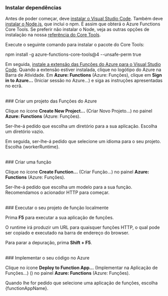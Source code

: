### <a name="install-dependencies"></a>Instalar dependências

Antes de poder começar, deve <a href="https://go.microsoft.com/fwlink/?linkid=2016593" target="_blank">instalar o Visual Studio Code</a>. Também deve <a href="https://go.microsoft.com/fwlink/?linkid=2016195" target="_blank">instalar o Node.js</a>, que inclui o npm. É assim que obterá o Azure Functions Core Tools. Se preferir não instalar o Node, veja as outras opções de instalação na nossa <a href="https://go.microsoft.com/fwlink/?linkid=2016192" target="_blank">referência do Core Tools</a>.

Execute o seguinte comando para instalar o pacote do Core Tools:

<MarkdownHighlighter>npm install -g azure-functions-core-tools@4 --unsafe-perm true</MarkdownHighlighter>

Em seguida, <a href="https://go.microsoft.com/fwlink/?linkid=2016800" target="_blank">instale a extensão das Funções do Azure para o Visual Studio Code</a>. Quando a extensão estiver instalada, clique no logótipo do Azure na Barra de Atividade. Em **Azure: Functions** (Azure: Funções), clique em **Sign in to Azure...** (Iniciar sessão no Azure...) e siga as instruções apresentadas no ecrã.

<br/>
### <a name="create-an-azure-functions-project"></a>Criar um projeto das Funções do Azure

Clique no ícone **Create New Project…** (Criar Novo Projeto...) no painel **Azure: Functions** (Azure: Funções).

Ser-lhe-á pedido que escolha um diretório para a sua aplicação. Escolha um diretório vazio.

Em seguida, ser-lhe-á pedido que selecione um idioma para o seu projeto. Escolha {workerRuntime}.

<br/>
### <a name="create-a-function"></a>Criar uma função

Clique no ícone **Create Function…** (Criar Função...) no painel **Azure: Functions** (Azure: Funções).

Ser-lhe-á pedido que escolha um modelo para a sua função. Recomendamos o acionador HTTP para começar.

<br/>
### <a name="run-your-function-project-locally"></a>Executar o seu projeto de função localmente

Prima **F5** para executar a sua aplicação de funções.

O runtime irá produzir um URL para quaisquer funções HTTP, o qual pode ser copiado e executado na barra de endereço do browser.

Para parar a depuração, prima **Shift + F5**.

<br/>
### <a name="deploy-your-code-to-azure"></a>Implementar o seu código no Azure

Clique no ícone **Deploy to Function App…** (Implementar na Aplicação de Funções...) (<ChevronUp/>) no painel **Azure: Functions** (Azure: Funções).

Quando lhe for pedido que selecione uma aplicação de funções, escolha {functionAppName}.
